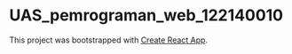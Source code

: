 # UAS_pemrograman_web_122140010

This project was bootstrapped with [Create React App](https://github.com/facebook/create-react-app).
